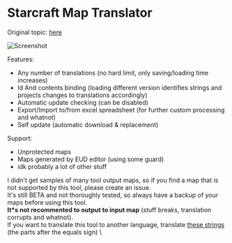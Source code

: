 # Starcraft Map Translator
Original topic: [here](http://www.staredit.net/topic/17892/)

![Screenshot](http://rion.cz/epd/smt/scr1.png "Screenshot")

Features:
* Any number of translations (no hard limit, only saving/loading time increases)
* Id And contents binding (loading different version identifies strings and projects changes to translations accordingly)
* Automatic update checking (can be disabled)
* Export/Import to/from excel spreadsheet (for further custom processing and whatnot)
* Self update (automatic download & replacement)

Support:
* Unprotected maps
* Maps generated by EUD editor (using some guard)
* idk probably a lot of other stuff

I didn't get samples of many tool output maps, so if you find a map that is not supported by this tool, please create an issue.
\
It's still BETA and not thoroughly tested, so always have a backup of your maps before using this tool.
\
**It*s not recommented to output to input map** (stuff breaks, translation corrupts and whatnot).
\
If you want to translate this tool to another language, translate [these strings](https://github.com/Tarferi/Starcraft-Translation-Tool/blob/master/lng_en.txt) (the parts after the equals sign)
\
